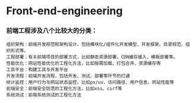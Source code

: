 # Front-end-engineering

### 前端工程涉及八个比较大的分类：

```
组织架构：前端开发规范和架构设计，包括模块化/组件化开发模型、开发框架、目录规范、组织形式等。
工程部署：有关前端项目的部署方式，比如静态资源部署，CDN缓存接入，模板部署等。
性能优化：网站性能优化的工程化方法，比如按需加载、打包合并、资源缓存等
工具平台：构建工具与开发平台
开发流程：前端开发流程，包括开发、测试、部署等环节的打通
统计监控：用户行为与网站状态监控，比如pv/uv、访问路径、用户信息、网站性能等
前端安全：前端安全防范的工程化方法，比如xss、csrf等
系统测试：前端系统测试的工程化方法
```
